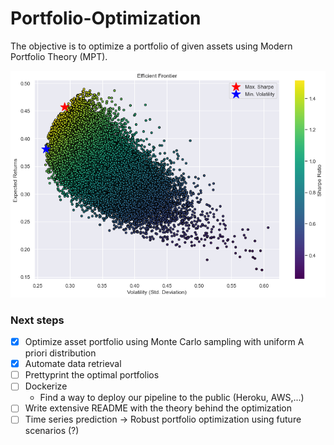 # Portfolio-Optimization
The objective is to optimize a portfolio of given assets using Modern Portfolio Theory (MPT).

![example_output_figure](example_output_figure.png)

### Next steps

- [x] Optimize asset portfolio using Monte Carlo sampling with uniform A priori distribution
- [x] Automate data retrieval
- [ ] Prettyprint the optimal portfolios
- [ ] Dockerize
    - Find a way to deploy our pipeline to the public (Heroku, AWS,...)
- [ ] Write extensive README with the theory behind the optimization
- [ ] Time series prediction -> Robust portfolio optimization using future scenarios (?)
